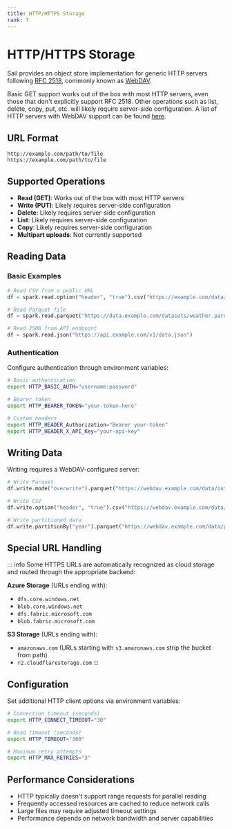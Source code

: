 ```yaml
---
title: HTTP/HTTPS Storage
rank: 7
---
```


# HTTP/HTTPS Storage

Sail provides an object store implementation for generic HTTP servers following [RFC 2518](https://datatracker.ietf.org/doc/html/rfc2518), commonly known as [WebDAV](https://en.wikipedia.org/wiki/WebDAV).

Basic GET support works out of the box with most HTTP servers, even those that don't explicitly support RFC 2518. Other operations such as list, delete, copy, put, etc. will likely require server-side configuration. A list of HTTP servers with WebDAV support can be found [here](https://wiki.archlinux.org/title/WebDAV#Server).

## URL Format

```
http://example.com/path/to/file
https://example.com/path/to/file
```

## Supported Operations

- **Read (GET)**: Works out of the box with most HTTP servers
- **Write (PUT)**: Likely requires server-side configuration
- **Delete**: Likely requires server-side configuration
- **List**: Likely requires server-side configuration
- **Copy**: Likely requires server-side configuration
- **Multipart uploads**: Not currently supported

## Reading Data

### Basic Examples

```python
# Read CSV from a public URL
df = spark.read.option("header", "true").csv("https://example.com/data/sales.csv")

# Read Parquet file
df = spark.read.parquet("https://data.example.com/datasets/weather.parquet")

# Read JSON from API endpoint
df = spark.read.json("https://api.example.com/v1/data.json")
```

### Authentication

Configure authentication through environment variables:

```bash
# Basic authentication
export HTTP_BASIC_AUTH="username:password"

# Bearer token
export HTTP_BEARER_TOKEN="your-token-here"

# Custom headers
export HTTP_HEADER_Authorization="Bearer your-token"
export HTTP_HEADER_X_API_Key="your-api-key"
```

## Writing Data

Writing requires a WebDAV-configured server:

```python
# Write Parquet
df.write.mode("overwrite").parquet("https://webdav.example.com/data/output.parquet")

# Write CSV
df.write.option("header", "true").csv("https://webdav.example.com/data/results/")

# Write partitioned data
df.write.partitionBy("year").parquet("https://webdav.example.com/data/partitioned/")
```

## Special URL Handling

::: info
Some HTTPS URLs are automatically recognized as cloud storage and routed through the appropriate backend:

**Azure Storage** (URLs ending with):
- `dfs.core.windows.net`
- `blob.core.windows.net`
- `dfs.fabric.microsoft.com`
- `blob.fabric.microsoft.com`

**S3 Storage** (URLs ending with):
- `amazonaws.com` (URLs starting with `s3.amazonaws.com` strip the bucket from path)
- `r2.cloudflarestorage.com`
:::

## Configuration

Set additional HTTP client options via environment variables:

```bash
# Connection timeout (seconds)
export HTTP_CONNECT_TIMEOUT="30"

# Read timeout (seconds)
export HTTP_TIMEOUT="300"

# Maximum retry attempts
export HTTP_MAX_RETRIES="3"
```

## Performance Considerations

- HTTP typically doesn't support range requests for parallel reading
- Frequently accessed resources are cached to reduce network calls
- Large files may require adjusted timeout settings
- Performance depends on network bandwidth and server capabilities